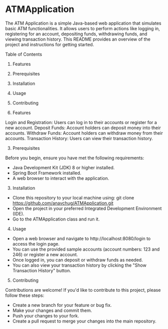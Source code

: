 # ATMApplication
The ATM Application is a simple Java-based web application that simulates basic ATM functionalities. It allows users to perform actions like logging in, registering for an account, depositing funds, withdrawing funds, and viewing transaction history. This README provides an overview of the project and instructions for getting started.

Table of Contents
1. Features
2. Prerequisites
3. Installation
4. Usage
5. Contributing

1. Features
   
Login and Registration: Users can log in to their accounts or register for a new account.
Deposit Funds: Account holders can deposit money into their accounts.
Withdraw Funds: Account holders can withdraw money from their accounts.
Transaction History: Users can view their transaction history.

3. Prerequisites
   
Before you begin, ensure you have met the following requirements:

- Java Development Kit (JDK) 8 or higher installed.
- Spring Boot Framework installed.
- A web browser to interact with the application.

3. Installation
   
- Clone this repository to your local machine using: git clone https://github.com/anavchug/ATMApplication.git
- Open the project in your preferred Integrated Development Environment (IDE).
- Go to the ATMApplication class and run it.

4. Usage
   
- Open a web browser and navigate to http://localhost:8080/login to access the login page.
- You can use the provided sample accounts (account numbers: 123 and 246) or register a new account.
- Once logged in, you can deposit or withdraw funds as needed.
- You can also view your transaction history by clicking the "Show Transaction History" button.

5. Contributing

Contributions are welcome! If you'd like to contribute to this project, please follow these steps:
- Create a new branch for your feature or bug fix.
- Make your changes and commit them.
- Push your changes to your fork.
- Create a pull request to merge your changes into the main repository.
